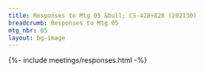 ```yaml
---
title: Responses to Mtg 05 &bull; CS-428+828 (202130)
breadcrumb: Responses to Mtg 05
mtg_nbr: 05
layout: bg-image
---
```


{%- include meetings/responses.html -%}
